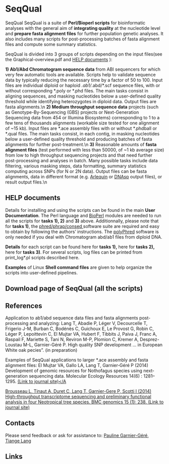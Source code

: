 # SeqQual
SeqQual
SeqQual is a suite of <b>Perl/Bioperl scripts</b> for bioinformatic analyses with the general aim of <b>integrating quality</b> at the nucleotide level and <b>prepare fasta alignment files</b> for further population genetic analyses. It also includes many scripts for post-processing batches of fasta alignment files and compute some summary statistics.

SeqQual is divided into 3 groups of scripts depending on the input files(see the Graphical-overview.pdf and <a href="#help_documents">HELP documents</a> ):

<b> 1) Ab1/Abd Chromatogram sequence data</b> from ABI sequencers for which very few automatic tools are available. Scripts help to validate sequence data by typically reducing the necessary time by a factor of 50 to 100. Input files are individual diploid or haploid *.ab1/*.abd/*.scf sequence files, with or without corresponding *.poly or *.phd files. The main tasks consist in aligning sequences, and masking nucleotides below a user-defined quality threshold while identifying heterozygotes in diploid data. Output files are fasta alignments.\n
<b>2) Medium throughput sequence data</b> projects (such as Genotype-By-Sequencing (GBS) projects or Next-Generation Sequencing data from 454 or Illumina Biosystems) corresponding to 1 to a few tens of thousands alignments (workable size tested for one alignment of ~15 kb). Input files are *.ace assembly files with or without *.phdball or *.qual files. The main tasks consist, in each contig, in masking nucleotides below a user-defined quality threshold and producing batches of fasta alignments for further post-treatment.\n
<b>3)</b> Reasonable amounts of <b>fasta alignment files</b> (test performed with less than 50000, of ~1 kb average size) from low to high throughput sequencing projects and that need further post-processing and analyses in batch. Many possible tasks include data filtering, various masking steps, data formatting, summary statistics computing across SNPs (for N or 2N data). Output files can be fasta alignments, data in different format (e.g. <A HREF="http://cmpg.unibe.ch/software/arlequin35/">Arlequin</A> or <A HREF="http://www.ub.edu/dnasp/">DNAsp</A> output files), or result output files.\n

<h2 id="help_documents">HELP documents</h2>
Details for installing and using the scripts can be found in the main <b>User Documentation</b>. The Perl language and <A HREF="http://www.bioperl.org/wiki/Installing_BioPerl_on_Unix">BioPerl</A> modules are needed to run all the scripts for <b>tasks 1), 2)</b> and <b>3)</b> above. Additionnally, please note that for <b>tasks 1)</b>, the <A HREF="http://www.phrap.org/consed/consed.html#howToGet">phred/phrap/consed </A> software suite are required and easy to obtain by following the authors’ instructions. The <A HREF="http://droog.gs.washington.edu/polyphred/">polyPhred</A>  software is only needed if you deal with Chromatogram abd/ab1 files from diploid DNA. 

<b>Details</b> for each script can be found here for <b>tasks 1),</b> here for <b>tasks 2),</b> here for <b>tasks 3)</b>. For several scripts, log files can be printed from print_log*.pl scripts described here.

<b>Examples</b> of Linux <b>Shell command files</b> are given to help organize the scripts into user-defined pipelines.



<h2>Download page of SeqQual (all the scripts)</h2>

<h2>References</h2>

Application to ab1/abd sequence data files and fasta alignments post-processing and analyzing:
Lang T, Abadie P, Léger V, Decourcelle T, Frigerio J-M, Burban C, Bodénès C, Guichoux E, Le Provost G, Robin C, Léger P, Lepoittevin C, El Mujtar VA, Hubert F, Tibbits J, Paiva J, Franc A, Raspail F, Mariette S, Tani N, Reviron M-P, Plomion C, Kremer A, Desprez-Loustau M-L, Garnier-Géré P. High quality SNP development … in European White oak pecies”. (in preparation)

Examples of SeqQual applications to larger *.ace assembly and fasta alignment files: 
El Mujtar VA, Gallo LA, Lang T, Garnier‐Géré P (2014) Development of genomic resources for Nothofagus species using next‐generation sequencing data. Molecular Ecology Resources 14(6) : 1281–1295.
<A HREF="http://onlinelibrary.wiley.com/doi/10.1111/1755-0998.12276/abstract">(Link to journal site)</A

Brousseau L, Tinaut A, Duret C, Lang T, Garnier-Gere P, Scotti I (2014) High-throughput transcriptome sequencing and preliminary functional analysis in four Neotropical tree species. BMC genomics 15 (1): 238. <A HREF="http://bmcgenomics.biomedcentral.com/articles/10.1186/1471-2164-15-238">(Link to journal site)</A>

<h2>Contacts</h2>
Please send feedback or ask for assistance to: 
<A HREF="mailto:pauline.garnier-gere@pierroton.inra.fr"> Pauline Garnier-Géré</A>, 
<A HREF="mailto:langtiange@xtbg.org.cn"> Tiange Lang</A>

<h2>Links</h2>
<A HREF="http://cmpg.unibe.ch/software/arlequin35/" Arlequin </A>
<A HREF="http://www.ub.edu/dnasp/" DNAsp </A>
<A HREF="http://www.bioperl.org/wiki/Installing_BioPerl_on_Unix" Bioperl </A>
<A HREF="http://www.phrap.org/consed/consed.html#howToGet" phred/phrap/consed </A>
<A HREF="http://droog.gs.washington.edu/polyphred/" polyphred</A>
